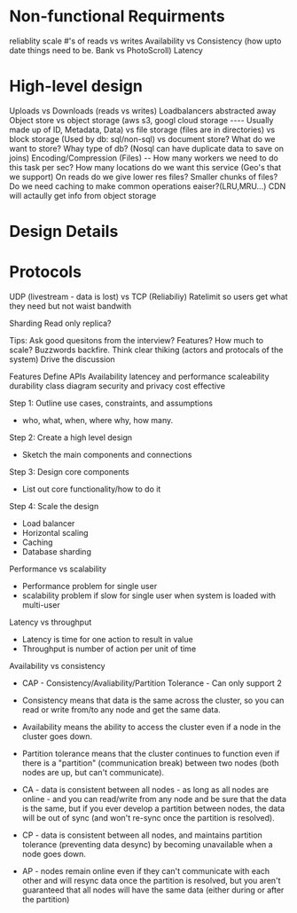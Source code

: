 # Non-functional Requirments

reliablity
scale
#'s of reads vs writes
Availability vs Consistency (how upto date things need to be. Bank vs PhotoScroll)
Latency

# High-level design

Uploads vs Downloads (reads vs writes)
Loadbalancers abstracted away
Object store vs
object storage (aws s3, googl cloud storage ---- Usually made up of ID, Metadata, Data) vs file storage (files are in directories) vs block storage (Used by db: sql/non-sql) vs document store?
What do we want to store?
Whay type of db?
(Nosql can have duplicate data to save on joins)
Encoding/Compression (Files) -- How many workers we need to do this task per sec?
How many locations do we want this service (Geo's that we support)
On reads do we give lower res files? Smaller chunks of files?
Do we need caching to make common operations eaiser?(LRU,MRU...)
CDN will actaully get info from object storage

# Design Details

# Protocols

UDP (livestream - data is lost) vs TCP (Reliabiliy)
Ratelimit so users get what they need but not waist bandwith

Sharding
Read only replica?

Tips:
Ask good quesitons from the interview? Features? How much to scale?
Buzzwords backfire.
Think clear thiking (actors and protocals of the system)
Drive the discussion

Features
Define APIs
Availability
latencey and performance
scaleability
durability
class diagram
security and privacy
cost effective

Step 1: Outline use cases, constraints, and assumptions

- who, what, when, where why, how many.

Step 2: Create a high level design

- Sketch the main components and connections

Step 3: Design core components

- List out core functionality/how to do it

Step 4: Scale the design

- Load balancer
- Horizontal scaling
- Caching
- Database sharding

Performance vs scalability

- Performance problem for single user
- scalability problem if slow for single user when system is loaded with multi-user

Latency vs throughput

- Latency is time for one action to result in value
- Throughput is number of action per unit of time

Availability vs consistency

- CAP - Consistency/Avaliability/Partition Tolerance - Can only support 2
- Consistency means that data is the same across the cluster, so you can read or write from/to any node and get the same data.
- Availability means the ability to access the cluster even if a node in the cluster goes down.
- Partition tolerance means that the cluster continues to function even if there is a "partition" (communication break) between two nodes (both nodes are up, but can't communicate).

- CA - data is consistent between all nodes - as long as all nodes are online - and you can read/write from any node and be sure that the data is the same, but if you ever develop a partition between nodes, the data will be out of sync (and won't re-sync once the partition is resolved).
- CP - data is consistent between all nodes, and maintains partition tolerance (preventing data desync) by becoming unavailable when a node goes down.
- AP - nodes remain online even if they can't communicate with each other and will resync data once the partition is resolved, but you aren't guaranteed that all nodes will have the same data (either during or after the partition)
